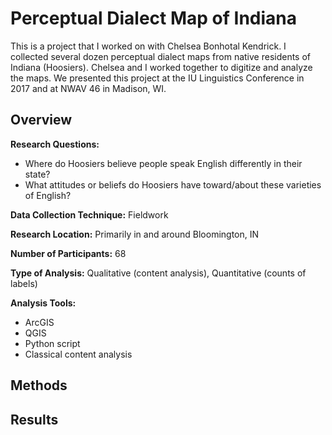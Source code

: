 # Perceptual Dialect Map of Indiana

This is a project that I worked on with Chelsea Bonhotal Kendrick.
I collected several dozen perceptual dialect maps from native residents of Indiana (Hoosiers).
Chelsea and I worked together to digitize and analyze the maps.
We presented this project at the IU Linguistics Conference in 2017 and at NWAV 46 in Madison, WI.

## Overview

**Research Questions:**
+ Where do Hoosiers believe people speak English differently in their state?
+ What attitudes or beliefs do Hoosiers have toward/about these varieties of English?

**Data Collection Technique:** Fieldwork

**Research Location:** Primarily in and around Bloomington, IN

**Number of Participants:** 68

**Type of Analysis:** Qualitative (content analysis), Quantitative (counts of labels)

**Analysis Tools:**
+ ArcGIS
+ QGIS
+ Python script
+ Classical content analysis

## Methods


## Results
